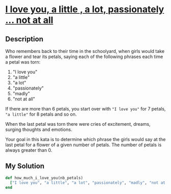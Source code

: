 # [I love you, a little , a lot, passionately ... not at all](https://www.codewars.com/kata/57f24e6a18e9fad8eb000296)

## Description
Who remembers back to their time in the schoolyard, when girls would take a flower and tear its petals, saying each of 
the following phrases each time a petal was torn:

1. "I love you"
2. "a little"
3. "a lot"
4. "passionately"
5. "madly"
6. "not at all"

If there are more than 6 petals, you start over with `"I love you"` for 7 petals, `"a little"` for 8 petals and so on.

When the last petal was torn there were cries of excitement, dreams, surging thoughts and emotions.

Your goal in this kata is to determine which phrase the girls would say at the last petal for a flower of a given number
of petals. The number of petals is always greater than 0.

## My Solution
```ruby
def how_much_i_love_you(nb_petals)
  ["I love you", "a little", "a lot", "passionately", "madly", "not at all"][nb_petals % 6 - 1]
end
```

